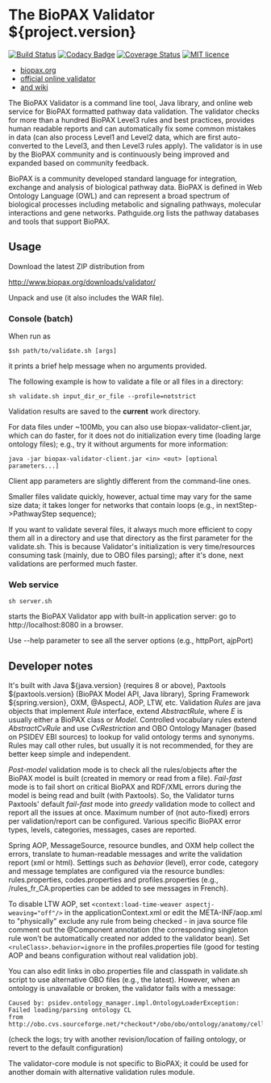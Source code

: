 # The BioPAX Validator ${project.version}

[![Build Status](https://travis-ci.org/BioPAX/validator.svg?branch=master)](https://travis-ci.org/BioPAX/validator) 
[![Codacy Badge](https://api.codacy.com/project/badge/Grade/744577f72ed14794bf970c8e8dd3f57b)](https://www.codacy.com/app/IgorRodchenkov/validator?utm_source=github.com&amp;utm_medium=referral&amp;utm_content=BioPAX/validator&amp;utm_campaign=Badge_Grade)
[![Coverage Status](https://coveralls.io/repos/github/BioPAX/validator/badge.svg)](https://coveralls.io/github/BioPAX/validator) 
[![MIT licence](https://img.shields.io/badge/License-MIT-blue.svg)](https://opensource.org/licenses/MIT)

 - [biopax.org](http://www.biopax.org) 
 - [official online validator](http://www.biopax.org/validator/)
 - [and wiki](https://github.com/BioPAX/validator/wiki)
 
  The BioPAX Validator is a command line tool, Java library, and online
web service for BioPAX formatted pathway data validation. The validator
checks for more than a hundred BioPAX Level3 rules and best practices, 
provides human readable reports and can automatically fix some common 
mistakes in data (can also process Level1 and Level2 data, which are 
first auto-converted to the Level3, and then Level3 rules apply). 
The validator is in use by the BioPAX community and is continuously being
improved and expanded based on community feedback.

  BioPAX is a community developed standard language for integration, 
exchange and analysis of biological pathway data. BioPAX is defined 
in Web Ontology Language (OWL) and can represent a broad spectrum 
of biological processes including metabolic and signaling pathways, 
molecular interactions and gene networks. Pathguide.org lists the 
pathway databases and tools that support BioPAX.


## Usage

Download the latest ZIP distribution from 

http://www.biopax.org/downloads/validator/

Unpack and use (it also includes the WAR file). 


### Console (batch)

When run as

```$sh path/to/validate.sh [args]```

it prints a brief help message when no arguments provided. 

The following example is how to validate a file or all files in a directory: 

```sh validate.sh input_dir_or_file --profile=notstrict```

Validation results are saved to the **current** work directory.

For data files under ~100Mb, you can also use biopax-validator-client.jar, 
which can do faster, for it does not do initialization every time 
(loading large ontology files); e.g., try it without arguments for more information:

```java -jar biopax-validator-client.jar <in> <out> [optional parameters...]```

Client app parameters are slightly different from the command-line ones.

Smaller files validate quickly, however, actual time may vary for the same size data; 
it takes longer for networks that contain loops (e.g., in nextStep->PathwayStep sequence);

If you want to validate several files, it always much more efficient 
to copy them all in a directory and use that directory as the first 
parameter for the validate.sh. This is because Validator's initialization
is very time/resources consuming task (mainly, due to OBO files parsing); 
after it's done, next validations are performed much faster.


### Web service

```sh server.sh```

starts the BioPAX Validator app with built-in application server: 
go to http://localhost:8080 in a browser.

Use --help parameter to see all the server options (e.g., httpPort, ajpPort)


## Developer notes

It's built with Java ${java.version} (requires 8 or above), Paxtools ${paxtools.version} (BioPAX Model API, Java library), 
Spring Framework ${spring.version}, OXM, @AspectJ, AOP, LTW, etc. Validation _Rules_ are java 
objects that implement _Rule<E>_ interface, extend _AbstractRule<E>_, where _E_
is usually either a BioPAX class or _Model_. Controlled vocabulary rules 
extend _AbstractCvRule_ and use _CvRestriction_ and OBO Ontology Manager 
(based on PSIDEV EBI sources) to lookup for valid ontology terms and synonyms.
Rules may call other rules, but usually it is not recommended, for they are 
better keep simple and independent. 

_Post-model_ validation mode is to check 
all the rules/objects after the BioPAX model is built (created in memory or 
read from a file). _Fail-fast_ mode is to fail short on critical BioPAX and 
RDF/XML errors during the model is being read and built (with Paxtools). So, 
the Validator turns Paxtools' default _fail-fast_ mode into _greedy_ validation 
mode to collect and report all the issues at once. Maximum number of (not 
auto-fixed) errors per validation/report can be configured. Various specific 
BioPAX error types, levels, categories, messages, cases are reported. 

Spring AOP, MessageSource, resource bundles, and OXM help collect the errors, 
translate to human-readable messages and write the validation report (xml or html).
Settings such as _behavior_ (level), error code, category and message templates
are configured via the resource bundles: rules.properties, codes.properties and 
profiles.properties (e.g., /rules_fr_CA.properties can be added to see messages 
in French). 

To disable LTW AOP, set ```<context:load-time-weaver aspectj-weaving="off"/>```
in the applicationContext.xml or edit the META-INF/aop.xml to "physically" 
exclude any rule from being checked - in java source file comment out the 
@Component annotation (the corresponding singleton rule won't be automatically 
created nor added to the validator bean). Set ```<ruleClass>.behavior=ignore``` 
in the profiles.properties file (good for testing AOP and beans configuration 
without real validation job).

You can also edit links in obo.properties file and classpath in validate.sh 
script to use alternative OBO files (e.g., the latest). However, when an ontology
is unavailable or broken, the validator fails with a message: 
```
Caused by: psidev.ontology_manager.impl.OntologyLoaderException: Failed loading/parsing ontology CL 
from http://obo.cvs.sourceforge.net/*checkout*/obo/obo/ontology/anatomy/cell_type/cell.obo
```
(check the logs; try with another revision/location of failing ontology,
or revert to the default configuration)

The validator-core module is not specific to BioPAX; 
it could be used for another domain with alternative validation rules module.
